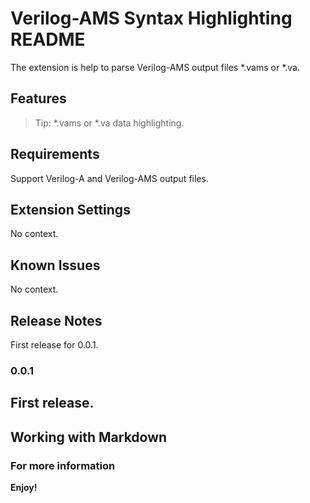 # Verilog-AMS Syntax Highlighting README
The extension is help to parse Verilog-AMS output files *.vams or *.va.
## Features
> Tip: *.vams or *.va data highlighting.
## Requirements
Support Verilog-A and Verilog-AMS output files.
## Extension Settings
No context.
## Known Issues
No context.
## Release Notes
First release for 0.0.1.
### 0.0.1
First release.
-----------------------------------------------------------------------------------------------------------
## Working with Markdown
### For more information
**Enjoy!**

